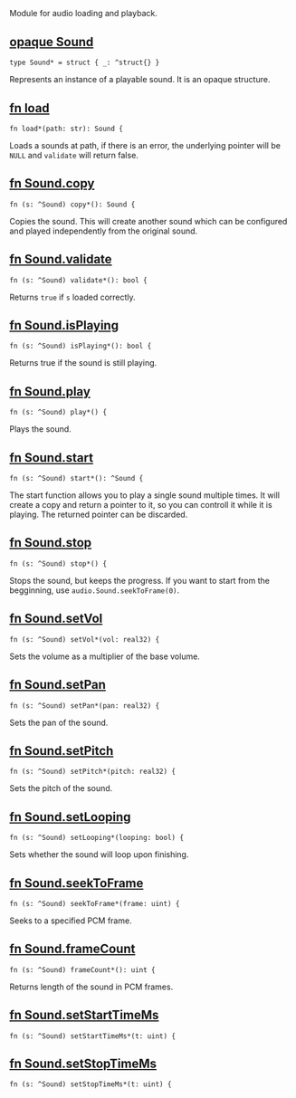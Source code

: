 ## [](https://git.sr.ht/~mrms/tophat/tree/main/item/umka/audio.um#L0)

```
```

Module for audio loading and playback.


## [opaque Sound](https://git.sr.ht/~mrms/tophat/tree/main/item/umka/audio.um#L3)

```
type Sound* = struct { _: ^struct{} }
```

Represents an instance of a playable sound. It is an opaque structure.


## [fn load](https://git.sr.ht/~mrms/tophat/tree/main/item/umka/audio.um#L9)

```
fn load*(path: str): Sound {
```

Loads a sounds at path, if there is an error, the underlying pointer
will be `NULL` and `validate` will return false.


## [fn Sound.copy](https://git.sr.ht/~mrms/tophat/tree/main/item/umka/audio.um#L17)

```
fn (s: ^Sound) copy*(): Sound {
```

Copies the sound. This will create another sound which can be configured
and played independently from the original sound.


## [fn Sound.validate](https://git.sr.ht/~mrms/tophat/tree/main/item/umka/audio.um#L24)

```
fn (s: ^Sound) validate*(): bool {
```

Returns `true` if `s` loaded correctly.


## [fn Sound.isPlaying](https://git.sr.ht/~mrms/tophat/tree/main/item/umka/audio.um#L31)

```
fn (s: ^Sound) isPlaying*(): bool {
```

Returns true if the sound is still playing.


## [fn Sound.play](https://git.sr.ht/~mrms/tophat/tree/main/item/umka/audio.um#L38)

```
fn (s: ^Sound) play*() {
```

Plays the sound.


## [fn Sound.start](https://git.sr.ht/~mrms/tophat/tree/main/item/umka/audio.um#L44)

```
fn (s: ^Sound) start*(): ^Sound {
```

The start function allows you to play a single sound multiple times.
It will create a copy and return a pointer to it, so you can controll it
while it is playing. The returned pointer can be discarded.


## [fn Sound.stop](https://git.sr.ht/~mrms/tophat/tree/main/item/umka/audio.um#L57)

```
fn (s: ^Sound) stop*() {
```

Stops the sound, but keeps the progress. If you want to start from the
begginning, use `audio.Sound.seekToFrame(0)`.


## [fn Sound.setVol](https://git.sr.ht/~mrms/tophat/tree/main/item/umka/audio.um#L65)

```
fn (s: ^Sound) setVol*(vol: real32) {
```

Sets the volume as a multiplier of the base volume.


## [fn Sound.setPan](https://git.sr.ht/~mrms/tophat/tree/main/item/umka/audio.um#L72)

```
fn (s: ^Sound) setPan*(pan: real32) {
```

Sets the pan of the sound.


## [fn Sound.setPitch](https://git.sr.ht/~mrms/tophat/tree/main/item/umka/audio.um#L79)

```
fn (s: ^Sound) setPitch*(pitch: real32) {
```

Sets the pitch of the sound.


## [fn Sound.setLooping](https://git.sr.ht/~mrms/tophat/tree/main/item/umka/audio.um#L86)

```
fn (s: ^Sound) setLooping*(looping: bool) {
```

Sets whether the sound will loop upon finishing.


## [fn Sound.seekToFrame](https://git.sr.ht/~mrms/tophat/tree/main/item/umka/audio.um#L93)

```
fn (s: ^Sound) seekToFrame*(frame: uint) {
```

Seeks to a specified PCM frame.


## [fn Sound.frameCount](https://git.sr.ht/~mrms/tophat/tree/main/item/umka/audio.um#L100)

```
fn (s: ^Sound) frameCount*(): uint {
```

Returns length of the sound in PCM frames.


## [fn Sound.setStartTimeMs](https://git.sr.ht/~mrms/tophat/tree/main/item/umka/audio.um#L107)

```
fn (s: ^Sound) setStartTimeMs*(t: uint) {
```



## [fn Sound.setStopTimeMs](https://git.sr.ht/~mrms/tophat/tree/main/item/umka/audio.um#L113)

```
fn (s: ^Sound) setStopTimeMs*(t: uint) {
```



